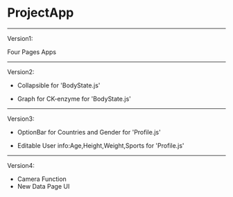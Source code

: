 # ProjectApp

-----------------------------------------------------------------------------

Version1:

Four Pages Apps

------------------------------------------------

Version2:

+ Collapsible for 'BodyState.js'

+ Graph for CK-enzyme for 'BodyState.js'

--------------------------

Version3:

+ OptionBar for Countries and Gender for 'Profile.js'

+ Editable User info:Age,Height,Weight,Sports for 'Profile.js'

-------

Version4:

+ Camera Function
+ New Data Page UI



